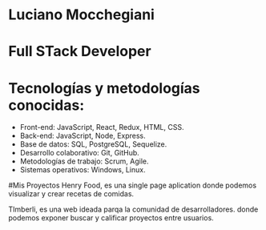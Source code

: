 # Luciano Mocchegiani


# Full STack Developer
# Tecnologías y metodologías conocidas:
- Front-end: JavaScript, React, Redux, HTML, CSS.
- Back-end: JavaScript, Node, Express.
- Base de datos: SQL, PostgreSQL, Sequelize.
- Desarrollo colaborativo: Git, GitHub.
- Metodologías de trabajo: Scrum, Agile.
- Sistemas operativos: Windows, Linux.

#Mis Proyectos
Henry Food, es una single page aplication donde podemos visualizar y crear recetas de comidas.



TImberli, es una web ideada parqa la comunidad de desarrolladores. donde podemos exponer buscar y calificar proyectos entre usuarios.
